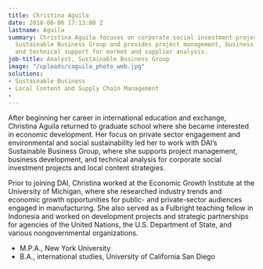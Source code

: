```yaml
---
title: Christina Aguila
date: 2018-06-06 17:13:00 Z
lastname: Aguila
summary: Christina Aguila focuses on corporate social investment projects for DAI’s
  Sustainable Business Group and provides project management, business development,
  and technical support for market and supplier analysis.
job-title: Analyst, Sustainable Business Group
image: "/uploads/caguila_photo_web.jpg"
solutions:
- Sustainable Business
- Local Content and Supply Chain Management
- 
---
```


After beginning her career in international education and exchange, Christina Aguila returned to graduate school where she became interested in economic development. Her focus on private sector engagement and environmental and social sustainability led her to work with DAI’s Sustainable Business Group, where she supports project management, business development, and technical analysis for corporate social investment projects and local content strategies.

Prior to joining DAI, Christina worked at the Economic Growth Institute at the University of Michigan, where she researched industry trends and economic growth opportunities for public- and private-sector audiences engaged in manufacturing. She also served as a Fulbright teaching fellow in Indonesia and worked on development projects and strategic partnerships for agencies of the United Nations, the U.S. Department of State, and various nongovernmental organizations.

* M.P.A., New York University
* B.A., international studies, University of California San Diego